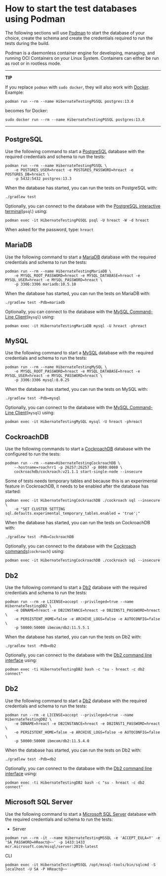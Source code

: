 # How to start the test databases using Podman

The following sections will use [Podman][podman] to start the database of your choice,
create the schema and create the credentials required to run the tests during the build.

Podman is a daemonless container engine for developing, managing, and running OCI
Containers on your Linux System.
Containers can either be run as root or in rootless mode.

---
**TIP**

If you replace `podman` with `sudo docker`, they will also work with [Docker][docker].
Example:

```
podman run --rm --name HibernateTestingPGSQL postgres:13.0
```

becomes for Docker:

```
sudo docker run --rm --name HibernateTestingPGSQL postgres:13.0
```
---

[podman]:https://podman.io/
[docker]:https://www.docker.com/

## PostgreSQL

Use the following command to start a [PostgreSQL][postgresql] database with the
required credentials and schema to run the tests:

[postgresql]:https://www.postgresql.org

```
podman run --rm --name HibernateTestingPGSQL \
    -e POSTGRES_USER=hreact -e POSTGRES_PASSWORD=hreact -e POSTGRES_DB=hreact \
    -p 5432:5432 postgres:13.3
```

When the database has started, you can run the tests on PostgreSQL with:

```
./gradlew test
```

Optionally, you can connect to the database with the [PostgreSQL interactive terminal][psql](`psql`)
using:

```
podman exec -it HibernateTestingPGSQL psql -U hreact -W -d hreact
```
When asked for the password, type: `hreact`

[psql]:https://www.postgresql.org/docs/9.6/app-psql.html

## MariaDB

Use the following command to start a [MariaDB][mariadb] database with the required credentials
and schema to run the tests:

[mariadb]:https://mariadb.org/

```
podman run --rm --name HibernateTestingMariaDB \
    -e MYSQL_ROOT_PASSWORD=hreact -e MYSQL_DATABASE=hreact -e MYSQL_USER=hreact -e MYSQL_PASSWORD=hreact \
    -p 3306:3306 mariadb:10.5.10
```

When the database has started, you can run the tests on MariaDB with:

```
./gradlew test -Pdb=mariadb
```

Optionally, you can connect to the database with the [MySQL Command-Line Client][mysql-cli](`mysql`) using:

[mysql-cli]:https://www.mysql.com/

```
podman exec -it HibernateTestingMariaDB mysql -U hreact -phreact
```

## MySQL

Use the following command to start a [MySQL][mysql] database with the required credentials
and schema to run the tests:

[mysql]:https://www.mysql.com/

```
podman run --rm --name HibernateTestingMySQL \
    -e MYSQL_ROOT_PASSWORD=hreact -e MYSQL_DATABASE=hreact -e MYSQL_USER=hreact -e MYSQL_PASSWORD=hreact \
    -p 3306:3306 mysql:8.0.25
```

When the database has started, you can run the tests on MySQL with:

```
./gradlew test -Pdb=mysql
```

Optionally, you can connect to the database with the [MySQL Command-Line Client][mysql-cli](`mysql`) using:

[mysql-cli]:https://www.mysql.com/

```
podman exec -it HibernateTestingMySQL mysql -U hreact -phreact
```

## CockroachDB

Use the following commands to start a [CockroachDB][cockroachdb] database with the
configured to run the tests:

[cockroachdb]:https://www.cockroachlabs.com/get-cockroachdb/

```
podman run --rm --name=HibernateTestingCockroachDB \
    --hostname=roachrr1 -p 26257:26257 -p 8080:8080 \
    cockroachdb/cockroach:v21.1.1 start-single-node --insecure
```

Some of tests needs temporary tables and because this is an experimental feature in
CockroachDB, it needs to be enabled after the database has started:

```
podman exec -it HibernateTestingCockroachDB ./cockroach sql --insecure \
    -e "SET CLUSTER SETTING sql.defaults.experimental_temporary_tables.enabled = 'true';"
```

When the database has started, you can run the tests on CockroachDB with:

```
./gradlew test -Pdb=CockroachDB
```

Optionally, you can connect to the database with the [Cockroach commands][cockroach-cli](`cockroach`)
using:

```
podman exec -it HibernateTestingCockroachDB ./cockroach sql --insecure 
```

[cockroach-cli]:https://www.cockroachlabs.com/docs/stable/cockroach-commands.html

## Db2

Use the following command to start a [Db2][db2] database with the required credentials
and schema to run the tests:

[db2]:https://www.ibm.com/analytics/db2

```
podman run --rm -e LICENSE=accept --privileged=true --name HibernateTestingDB2 \
    -e DBNAME=hreact -e DB2INSTANCE=hreact -e DB2INST1_PASSWORD=hreact \
    -e PERSISTENT_HOME=false -e ARCHIVE_LOGS=false -e AUTOCONFIG=false \
    -p 50000:50000 ibmcom/db2:11.5.5.1
```

When the database has started, you can run the tests on Db2 with:

```
./gradlew test -Pdb=db2
```

Optionally, you can connect to the database with the [Db2 command line interface][db2-cli] using:

```
podman exec -ti HibernateTestingDB2 bash -c "su - hreact -c db2 connect"
```
[db2-cli]:https://www.ibm.com/support/knowledgecenter/en/SSEPEK_11.0.0/comref/src/tpc/db2z_commandlineprocessor.html

## Db2

Use the following command to start a [Db2][db2] database with the required credentials
and schema to run the tests:

[db2]:https://www.ibm.com/analytics/db2

```
podman run --rm -e LICENSE=accept --privileged=true --name HibernateTestingDB2 \
    -e DBNAME=hreact -e DB2INSTANCE=hreact -e DB2INST1_PASSWORD=hreact \
    -e PERSISTENT_HOME=false -e ARCHIVE_LOGS=false -e AUTOCONFIG=false \
    -p 50000:50000 ibmcom/db2:11.5.4.0
```

When the database has started, you can run the tests on Db2 with:

```
./gradlew test -Pdb=db2
```

Optionally, you can connect to the database with the [Db2 command line interface][db2-cli] using:

```
podman exec -ti HibernateTestingDB2 bash -c "su - hreact -c db2 connect"
```
[db2-cli]:https://www.ibm.com/support/knowledgecenter/en/SSEPEK_11.0.0/comref/src/tpc/db2z_commandlineprocessor.html

## Microsoft SQL Server

[mssql]:https://www.microsoft.com/en-gb/sql-server/

Use the following command to start a [Microsoft SQL Server][mssql] database with the required credentials
and schema to run the tests:

* Server
```
podman run --rm -it --name HibernateTestingMSSQL -e 'ACCEPT_EULA=Y' -e 'SA_PASSWORD=HReact@~~' -p 1433:1433 mcr.microsoft.com/mssql/server:2019-latest
```

CLI
```
podman exec -it HibernateTestingMSSQL /opt/mssql-tools/bin/sqlcmd -S localhost -U SA -P HReact@~~
```

[mssql-cli]:https://docs.microsoft.com/en-us/sql/tools/sqlcmd-utility?view=sql-server-ver15
